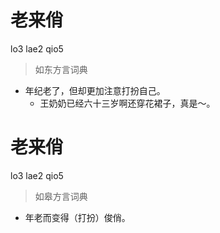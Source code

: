 # 老来俏
lo3 lae2 qio5
> 如东方言词典
- 年纪老了，但却更加注意打扮自己。
  - 王奶奶已经六十三岁啊还穿花裙子，真是～。

# 老来俏
lo3 lae2 qio5
> 如皋方言词典
- 年老而变得（打扮）俊俏。

